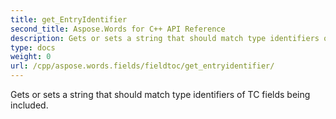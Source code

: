 ```yaml
---
title: get_EntryIdentifier
second_title: Aspose.Words for C++ API Reference
description: Gets or sets a string that should match type identifiers of TC fields being included. 
type: docs
weight: 0
url: /cpp/aspose.words.fields/fieldtoc/get_entryidentifier/
---
```


Gets or sets a string that should match type identifiers of TC fields being included. 

